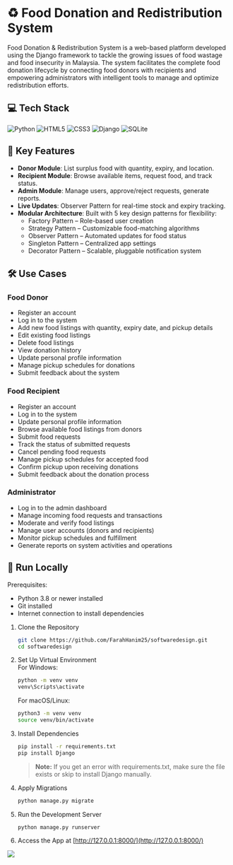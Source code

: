 # ♻️ Food Donation and Redistribution System
Food Donation & Redistribution System is a web-based platform developed using the Django framework to tackle the growing issues of food wastage and food insecurity in Malaysia. The system facilitates the complete food donation lifecycle by connecting food donors with recipients and empowering administrators with intelligent tools to manage and optimize redistribution efforts.

## 💻 Tech Stack
![Python](https://img.shields.io/badge/python-3670A0?style=for-the-badge&logo=python&logoColor=ffdd54) ![HTML5](https://img.shields.io/badge/html5-%23E34F26.svg?style=for-the-badge&logo=html5&logoColor=white) ![CSS3](https://img.shields.io/badge/css3-%231572B6.svg?style=for-the-badge&logo=css3&logoColor=white) ![Django](https://img.shields.io/badge/django-%23092E20.svg?style=for-the-badge&logo=django&logoColor=white) ![SQLite](https://img.shields.io/badge/sqlite-%2307405e.svg?style=for-the-badge&logo=sqlite&logoColor=white)

## 🧠 Key Features
- **Donor Module**: List surplus food with quantity, expiry, and location.
- **Recipient Module**: Browse available items, request food, and track status.
- **Admin Module**: Manage users, approve/reject requests, generate reports.
- **Live Updates**: Observer Pattern for real-time stock and expiry tracking.
- **Modular Architecture**: Built with 5 key design patterns for flexibility:
  - Factory Pattern – Role-based user creation
  - Strategy Pattern – Customizable food-matching algorithms
  - Observer Pattern – Automated updates for food status
  - Singleton Pattern – Centralized app settings
  - Decorator Pattern – Scalable, pluggable notification system

## 🛠️ Use Cases
### Food Donor
- Register an account  
- Log in to the system  
- Add new food listings with quantity, expiry date, and pickup details  
- Edit existing food listings  
- Delete food listings  
- View donation history  
- Update personal profile information  
- Manage pickup schedules for donations  
- Submit feedback about the system  

### Food Recipient
- Register an account  
- Log in to the system  
- Update personal profile information  
- Browse available food listings from donors  
- Submit food requests  
- Track the status of submitted requests  
- Cancel pending food requests  
- Manage pickup schedules for accepted food  
- Confirm pickup upon receiving donations  
- Submit feedback about the donation process  

### Administrator
- Log in to the admin dashboard  
- Manage incoming food requests and transactions  
- Moderate and verify food listings  
- Manage user accounts (donors and recipients)  
- Monitor pickup schedules and fulfillment
- Generate reports on system activities and operations

## 🚀 Run Locally
Prerequisites:
- Python 3.8 or newer installed
- Git installed
- Internet connection to install dependencies

1. Clone the Repository
   ```bash
   git clone https://github.com/FarahHanim25/softwaredesign.git
   cd softwaredesign
   ```

2. Set Up Virtual Environment  
   For Windows:
   ```bash
   python -m venv venv
   venv\Scripts\activate
   ```
   For macOS/Linux:
   ```bash
   python3 -m venv venv
   source venv/bin/activate
   ```

3. Install Dependencies
   ```bash
   pip install -r requirements.txt
   pip install Django
   ```
   > **Note:** If you get an error with requirements.txt, make sure the file exists or skip to install Django manually.

4. Apply Migrations
   ```bash
   python manage.py migrate
   ```

5. Run the Development Server
   ```bash
   python manage.py runserver
   ```

6. Access the App at [http://127.0.0.1:8000/](http://127.0.0.1:8000/)

[![](https://visitcount.itsvg.in/api?id=imy1l&icon=0&color=0)](https://visitcount.itsvg.in)
